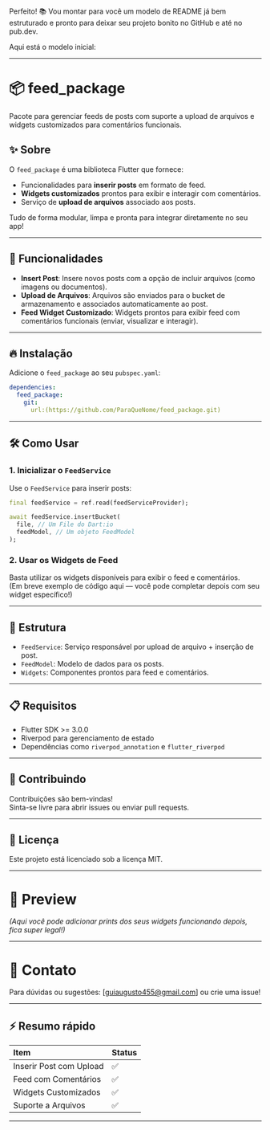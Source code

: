Perfeito! 📚 Vou montar para você um modelo de README já bem estruturado e pronto para deixar seu projeto bonito no GitHub e até no pub.dev.

Aqui está o modelo inicial:

---

# 📦 feed_package

Pacote para gerenciar feeds de posts com suporte a upload de arquivos e widgets customizados para comentários funcionais.

## ✨ Sobre

O `feed_package` é uma biblioteca Flutter que fornece:

- Funcionalidades para **inserir posts** em formato de feed.
- **Widgets customizados** prontos para exibir e interagir com comentários.
- Serviço de **upload de arquivos** associado aos posts.

Tudo de forma modular, limpa e pronta para integrar diretamente no seu app!

---

## 🚀 Funcionalidades

- **Insert Post**: Insere novos posts com a opção de incluir arquivos (como imagens ou documentos).
- **Upload de Arquivos**: Arquivos são enviados para o bucket de armazenamento e associados automaticamente ao post.
- **Feed Widget Customizado**: Widgets prontos para exibir feed com comentários funcionais (enviar, visualizar e interagir).

---

## 🔥 Instalação

Adicione o `feed_package` ao seu `pubspec.yaml`:

```yaml
dependencies:
  feed_package:
    git:
      url:(https://github.com/ParaQueNome/feed_package.git)
```

---

## 🛠️ Como Usar

### 1. Inicializar o `FeedService`

Use o `FeedService` para inserir posts:

```dart
final feedService = ref.read(feedServiceProvider);

await feedService.insertBucket(
  file, // Um File do Dart:io
  feedModel, // Um objeto FeedModel
);
```

### 2. Usar os Widgets de Feed

Basta utilizar os widgets disponíveis para exibir o feed e comentários.  
(Em breve exemplo de código aqui — você pode completar depois com seu widget específico!)

---

## 📂 Estrutura

- `FeedService`: Serviço responsável por upload de arquivo + inserção de post.
- `FeedModel`: Modelo de dados para os posts.
- `Widgets`: Componentes prontos para feed e comentários.

---

## 📋 Requisitos

- Flutter SDK >= 3.0.0
- Riverpod para gerenciamento de estado
- Dependências como `riverpod_annotation` e `flutter_riverpod`

---

## 🤝 Contribuindo

Contribuições são bem-vindas!  
Sinta-se livre para abrir issues ou enviar pull requests.

---

## 📝 Licença

Este projeto está licenciado sob a licença MIT.

---

# 📸 Preview
*(Aqui você pode adicionar prints dos seus widgets funcionando depois, fica super legal!)*

---

# 🚀 Contato

Para dúvidas ou sugestões: [guiaugusto455@gmail.com] ou crie uma issue!

---

## ⚡ Resumo rápido

| Item | Status |
|:--|:--|
| Inserir Post com Upload | ✅ |
| Feed com Comentários | ✅ |
| Widgets Customizados | ✅ |
| Suporte a Arquivos | ✅ |

---
